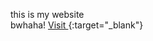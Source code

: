 this is my website <br>
bwhaha!
[Visit ](https://tyatti.github.io/web/index.html){:target="_blank"}
